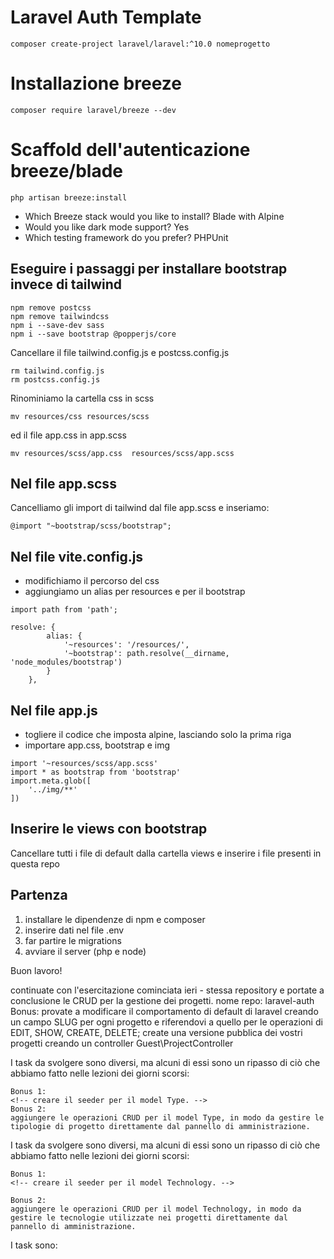 # Laravel Auth Template

```
composer create-project laravel/laravel:^10.0 nomeprogetto
```

# Installazione breeze

```
composer require laravel/breeze --dev
```

# Scaffold dell'autenticazione breeze/blade

```
php artisan breeze:install
```

-   Which Breeze stack would you like to install? Blade with Alpine
-   Would you like dark mode support? Yes
-   Which testing framework do you prefer? PHPUnit

## Eseguire i passaggi per installare bootstrap invece di tailwind

```
npm remove postcss
npm remove tailwindcss
npm i --save-dev sass
npm i --save bootstrap @popperjs/core
```

Cancellare il file tailwind.config.js e postcss.config.js

```
rm tailwind.config.js
rm postcss.config.js
```

Rinominiamo la cartella css in scss

```
mv resources/css resources/scss
```

ed il file app.css in app.scss

```
mv resources/scss/app.css  resources/scss/app.scss
```

## Nel file app.scss

Cancelliamo gli import di tailwind dal file app.scss e inseriamo:

```
@import "~bootstrap/scss/bootstrap";
```

## Nel file vite.config.js

-   modifichiamo il percorso del css
-   aggiungiamo un alias per resources e per il bootstrap

```
import path from 'path';

resolve: {
        alias: {
            '~resources': '/resources/',
            '~bootstrap': path.resolve(__dirname, 'node_modules/bootstrap')
        }
    },
```

## Nel file app.js

-   togliere il codice che imposta alpine, lasciando solo la prima riga
-   importare app.css, bootstrap e img

```
import '~resources/scss/app.scss'
import * as bootstrap from 'bootstrap'
import.meta.glob([
    '../img/**'
])
```

## Inserire le views con bootstrap

Cancellare tutti i file di default dalla cartella views e inserire i file presenti in questa repo

## Partenza

1. installare le dipendenze di npm e composer
2. inserire dati nel file .env
3. far partire le migrations
4. avviare il server (php e node)

Buon lavoro!

continuate con l'esercitazione cominciata ieri - stessa repository e portate a conclusione le CRUD per la gestione dei progetti.
nome repo: laravel-auth
Bonus:
provate a modificare il comportamento di default di laravel creando un campo SLUG per ogni progetto e riferendovi a quello per le operazioni di EDIT, SHOW, CREATE, DELETE;
create una versione pubblica dei vostri progetti creando un controller Guest\ProjectController

I task da svolgere sono diversi, ma alcuni di essi sono un ripasso di ciò che abbiamo fatto nelle lezioni dei giorni scorsi:

<!-- -   creare la migration per la tabella types -->
<!-- -   creare il model Type -->
<!-- -   creare la migration di modifica per la tabella projects per aggiungere la chiave esterna -->
<!-- -   aggiungere ai model Type e Project i metodi per definire la relazione one to many -->
<!-- -   visualizzare nella pagina di dettaglio di un progetto la tipologia associata, se presente -->
<!-- -   permettere all’utente di associare una tipologia nella pagina di creazione e modifica di un progetto -->
<!-- -   gestire il salvataggio dell’associazione progetto-tipologia con opportune regole di validazione -->

    Bonus 1:
    <!-- creare il seeder per il model Type. -->
    Bonus 2:
    aggiungere le operazioni CRUD per il model Type, in modo da gestire le tipologie di progetto direttamente dal pannello di amministrazione.

I task da svolgere sono diversi, ma alcuni di essi sono un ripasso di ciò che abbiamo fatto nelle lezioni dei giorni scorsi:

<!-- -   creare la migration per la tabella technologies -->
<!-- -   creare il model Technology -->
<!-- -   creare la migration per la tabella pivot project_technology -->
<!-- -   aggiungere ai model Technology e Project i metodi per definire la relazione many to many -->
<!-- -   visualizzare nella pagina di dettaglio di un progetto le tecnologie utilizzate, se presenti -->

    Bonus 1:
    <!-- creare il seeder per il model Technology. -->

    Bonus 2:
    aggiungere le operazioni CRUD per il model Technology, in modo da gestire le tecnologie utilizzate nei progetti direttamente dal pannello di amministrazione.

I task sono:

<!-- -   permettere all’utente di associare le tecnologie nella pagina di creazione e modifica di un progetto -->
<!-- -   gestire il salvataggio dell’associazione progetto-tecnologie con opportune regole di validazione -->
<!-- -   eliminare opportunamente le relazioni alla cancellazione del progetto/technology -->
